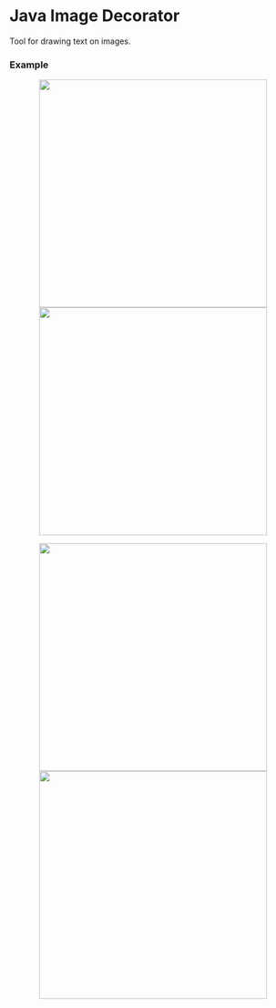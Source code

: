 # Java Image Decorator

Tool for drawing text on images. 

### Example

<p align="center">
   <img src="https://raw.githubusercontent.com/hummatli/java-image-decorator/master/imgs_for_readme/girl.jpg" width="400px"/>

   <img src="https://raw.githubusercontent.com/hummatli/java-image-decorator/master/imgs_for_readme/edited/girl_2.jpg" width="400px"/>
</p>

<p align="center">
<img src="https://raw.githubusercontent.com/hummatli/java-image-decorator/master/imgs_for_readme/lonely.jpg" width="400px"/>

<img src="https://raw.githubusercontent.com/hummatli/java-image-decorator/master/imgs_for_readme/edited/lonely_2.jpg" width="400px"/>
</p>

